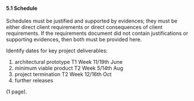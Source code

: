 #### 5.1 Schedule










Schedules must be justified and supported by evidences; they must be either direct client requirements or direct consequences of client requirements. If the requirements document did not contain justifications or supporting evidences, then both must be provided here.

Identify dates for key project deliverables:

1. architectural prototype T1 Week 11/19th June
2. minimum viable product T2 Week 5/14th Aug
3. project termination T2 Week 12/16th Oct
4. further releases

(1 page).
